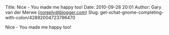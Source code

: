 Title: Nice - You made me happy too!
Date: 2010-09-28 20:01
Author: Gary van der Merwe (noreply@blogger.com)
Slug: get-xchat-gnome-completing-with-colon/42892004723796470

Nice - You made me happy too!

